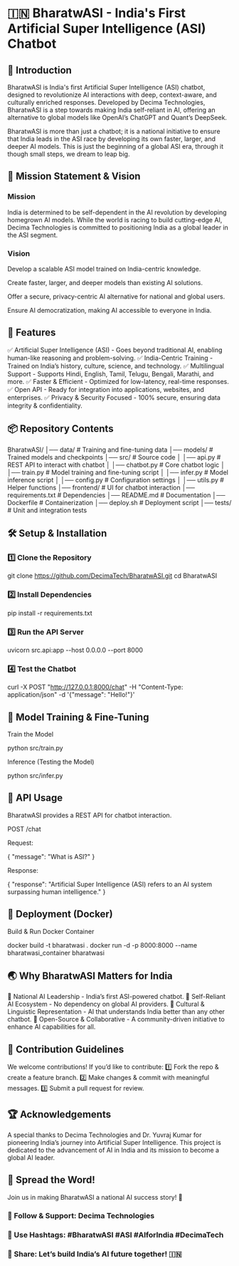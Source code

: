 # 🇮🇳 BharatwASI - India's First Artificial Super Intelligence (ASI) Chatbot

## 🚀 Introduction

BharatwASI is India's first Artificial Super Intelligence (ASI) chatbot, designed to revolutionize AI interactions with deep, context-aware, and culturally enriched responses. Developed by Decima Technologies, BharatwASI is a step towards making India self-reliant in AI, offering an alternative to global models like OpenAI’s ChatGPT and Quant’s DeepSeek.

BharatwASI is more than just a chatbot; it is a national initiative to ensure that India leads in the ASI race by developing its own faster, larger, and deeper AI models. This is just the beginning of a global ASI era, through it though small steps, we dream to leap big.

## 🎯 Mission Statement & Vision

### Mission

India is determined to be self-dependent in the AI revolution by developing homegrown AI models. While the world is racing to build cutting-edge AI, Decima Technologies is committed to positioning India as a global leader in the ASI segment.

### Vision

Develop a scalable ASI model trained on India-centric knowledge.

Create faster, larger, and deeper models than existing AI solutions.

Offer a secure, privacy-centric AI alternative for national and global users.

Ensure AI democratization, making AI accessible to everyone in India.

## 📌 Features

✅ Artificial Super Intelligence (ASI) - Goes beyond traditional AI, enabling human-like reasoning and problem-solving.
✅ India-Centric Training - Trained on India’s history, culture, science, and technology.
✅ Multilingual Support - Supports Hindi, English, Tamil, Telugu, Bengali, Marathi, and more.
✅ Faster & Efficient - Optimized for low-latency, real-time responses.
✅ Open API - Ready for integration into applications, websites, and enterprises.
✅ Privacy & Security Focused - 100% secure, ensuring data integrity & confidentiality.

## 📦 Repository Contents

BharatwASI/
│── data/                           # Training and fine-tuning data
│── models/                         # Trained models and checkpoints
│── src/                            # Source code
│   │── api.py                      # REST API to interact with chatbot
│   │── chatbot.py                  # Core chatbot logic
│   │── train.py                     # Model training and fine-tuning script
│   │── infer.py                     # Model inference script
│   │── config.py                    # Configuration settings
│   │── utils.py                     # Helper functions
│── frontend/                        # UI for chatbot interaction
│── requirements.txt                 # Dependencies
│── README.md                        # Documentation
│── Dockerfile                       # Containerization
│── deploy.sh                        # Deployment script
│── tests/                           # Unit and integration tests

## 🛠️ Setup & Installation

### 1️⃣ Clone the Repository

git clone https://github.com/DecimaTech/BharatwASI.git
cd BharatwASI

### 2️⃣ Install Dependencies

pip install -r requirements.txt

### 3️⃣ Run the API Server

uvicorn src.api:app --host 0.0.0.0 --port 8000

### 4️⃣ Test the Chatbot

curl -X POST "http://127.0.0.1:8000/chat" -H "Content-Type: application/json" -d '{"message": "Hello!"}'

## 🚀 Model Training & Fine-Tuning

Train the Model

python src/train.py

Inference (Testing the Model)

python src/infer.py

## 🔗 API Usage

BharatwASI provides a REST API for chatbot interaction.

POST /chat

Request:

{
  "message": "What is ASI?"
}

Response:

{
  "response": "Artificial Super Intelligence (ASI) refers to an AI system surpassing human intelligence."
}

## 🚢 Deployment (Docker)

Build & Run Docker Container

docker build -t bharatwasi .
docker run -d -p 8000:8000 --name bharatwasi_container bharatwasi

## 🌏 Why BharatwASI Matters for India

🔹 National AI Leadership - India’s first ASI-powered chatbot.
🔹 Self-Reliant AI Ecosystem - No dependency on global AI providers.
🔹 Cultural & Linguistic Representation - AI that understands India better than any other chatbot.
🔹 Open-Source & Collaborative - A community-driven initiative to enhance AI capabilities for all.

## 🤝 Contribution Guidelines

We welcome contributions! If you’d like to contribute:
1️⃣ Fork the repo & create a feature branch.
2️⃣ Make changes & commit with meaningful messages.
3️⃣ Submit a pull request for review.

## 🏆 Acknowledgements

A special thanks to Decima Technologies and Dr. Yuvraj Kumar for pioneering India’s journey into Artificial Super Intelligence. This project is dedicated to the advancement of AI in India and its mission to become a global AI leader.

## 📢 Spread the Word!

Join us in making BharatwASI a national AI success story! 🚀

### 💬 Follow & Support: Decima Technologies
### 📌 Use Hashtags: #BharatwASI #ASI #AIforIndia #DecimaTech
### 📢 Share: Let’s build India’s AI future together! 🇮🇳

